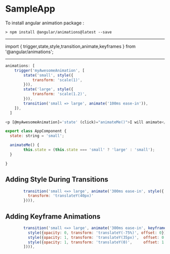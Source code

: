 # SampleApp

To install angular animation package :
```
> npm install @angular/animations@latest --save
```

---

import { trigger,state,style,transition,animate,keyframes } from '@angular/animations';

---


```javascript
animations: [
    trigger('myAwesomeAnimation', [
        state('small', style({
            transform: 'scale(1)',
        })),
        state('large', style({
            transform: 'scale(1.2)',
        })),
        transition('small => large', animate('100ms ease-in')),
    ]),
  ]
```

```javascript
<p [@myAwesomeAnimation]='state' (click)="animateMe()">I will animate</p>
```

```javascript
export class AppComponent {
  state: string = 'small';

  animateMe() {
        this.state = (this.state === 'small' ? 'large' : 'small');
  }

}
```

## Adding Style During Transitions

```javascript
        transition('small <=> large', animate('300ms ease-in', style({
          transform: 'translateY(40px)'
        }))),
```

## Adding Keyframe Animations

```javascript
        transition('small <=> large', animate('300ms ease-in', keyframes([
          style({opacity: 0, transform: 'translateY(-75%)', offset: 0}),
          style({opacity: 1, transform: 'translateY(35px)',  offset: 0.5}),
          style({opacity: 1, transform: 'translateY(0)',     offset: 1.0})
        ]))),
```
